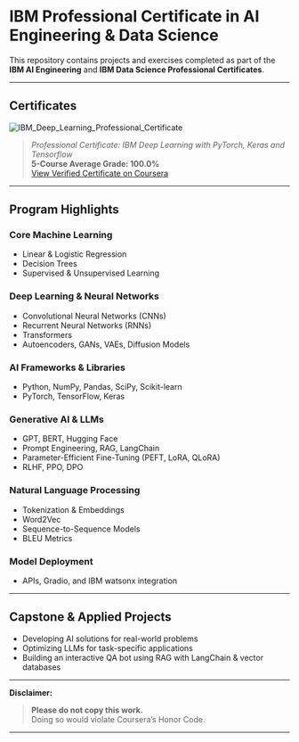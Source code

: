 # IBM Professional Certificate in AI Engineering & Data Science

This repository contains projects and exercises completed as part of the **IBM AI Engineering** and **IBM Data Science Professional Certificates**.  

---

## Certificates

![IBM_Deep_Learning_Professional_Certificate](https://github.com/user-attachments/assets/55b2f670-3399-4b00-a108-4d04384aa34a)
> *Professional Certificate: IBM Deep Learning with PyTorch, Keras and Tensorflow*  
> **5-Course Average Grade: 100.0%**  
> [View Verified Certificate on Coursera](https://www.coursera.org/account/accomplishments/professional-cert/PI9XQI9QXTP6)
---

## Program Highlights

### Core Machine Learning  
- Linear & Logistic Regression  
- Decision Trees  
- Supervised & Unsupervised Learning  

### Deep Learning & Neural Networks  
- Convolutional Neural Networks (CNNs)  
- Recurrent Neural Networks (RNNs)  
- Transformers  
- Autoencoders, GANs, VAEs, Diffusion Models  

### AI Frameworks & Libraries  
- Python, NumPy, Pandas, SciPy, Scikit-learn  
- PyTorch, TensorFlow, Keras  

### Generative AI & LLMs  
- GPT, BERT, Hugging Face  
- Prompt Engineering, RAG, LangChain  
- Parameter-Efficient Fine-Tuning (PEFT, LoRA, QLoRA)  
- RLHF, PPO, DPO  

### Natural Language Processing  
- Tokenization & Embeddings  
- Word2Vec  
- Sequence-to-Sequence Models  
- BLEU Metrics  

### Model Deployment  
- APIs, Gradio, and IBM watsonx integration  

---

## Capstone & Applied Projects
- Developing AI solutions for real-world problems  
- Optimizing LLMs for task-specific applications  
- Building an interactive QA bot using RAG with LangChain & vector databases  

---

**Disclaimer:**

> **Please do not copy this work.**  
> Doing so would violate Coursera’s Honor Code.  

---
